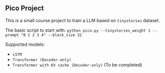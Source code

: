 ## Pico Project

This is a small course project to train a LLM based on `tinystories` dataset.

The basic script to start with:
`python pico.py --tinystories_weight 1 --prompt "0 1 2 3 4" --block_size 32`

Supported models:
- `LSTM`
- `Transformer (Decoder-only)`
- `Transformer with KV cache (Decoder-only)` (To be completed)